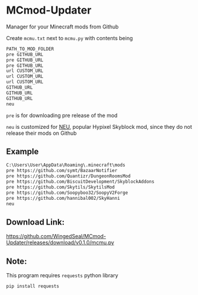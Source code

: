 # MCmod-Updater
Manager for your Minecraft mods from Github

Create `mcmu.txt` next to `mcmu.py` with contents being
```txt
PATH_TO_MOD_FOLDER
pre GITHUB_URL
pre GITHUB_URL
pre GITHUB_URL
url CUSTOM_URL
url CUSTOM_URL
url CUSTOM_URL
GITHUB_URL
GITHUB_URL
GITHUB_URL
neu
```

`pre` is for downloading pre release of the mod

`neu` is customized for [NEU](https://github.com/Moulberry/NotEnoughUpdates/releases), popular Hypixel Skyblock mod, since they do not release their mods on Github

## Example
```txt
C:\Users\User\AppData\Roaming\.minecraft\mods
pre https://github.com/symt/BazaarNotifier
pre https://github.com/Quantizr/DungeonRoomsMod
pre https://github.com/BiscuitDevelopment/SkyblockAddons
pre https://github.com/Skytils/SkytilsMod
pre https://github.com/Soopyboo32/SoopyV2Forge
pre https://github.com/hannibal002/SkyHanni
neu
```

## Download Link: 
https://github.com/WingedSeal/MCmod-Updater/releases/download/v0.1.0/mcmu.py

## Note:
This program requires `requests` python library

```
pip install requests
```
